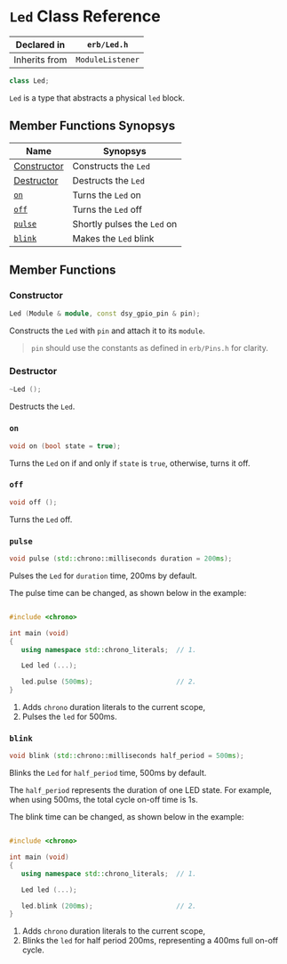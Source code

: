# `Led` Class Reference

| Declared in | `erb/Led.h` |
| - | - |
| Inherits from | `ModuleListener` |

```c++
class Led;
```

`Led` is a type that abstracts a physical `led` block.


## Member Functions Synopsys

| Name | Synopsys |
| - | - |
| [Constructor](#constructor) | Constructs the `Led` |
| [Destructor](#destructor) | Destructs the `Led` |
| [`on`](#on) | Turns the `Led` on |
| [`off`](#off) | Turns the `Led` off |
| [`pulse`](#pulse) | Shortly pulses the `Led` on |
| [`blink`](#blink) | Makes the `Led` blink |


## Member Functions

### Constructor

```c++
Led (Module & module, const dsy_gpio_pin & pin);
```

Constructs the `Led` with `pin` and attach it to its `module`.

> `pin` should use the constants as defined in `erb/Pins.h` for clarity.

### Destructor

```c++
~Led ();
```

Destructs the `Led`.

### `on`

```c++
void on (bool state = true);
```

Turns the `Led` on if and only if `state` is `true`, otherwise, turns it off.

### `off`

```c++
void off ();
```

Turns the `Led` off.

### `pulse`

```c++
void pulse (std::chrono::milliseconds duration = 200ms);
```

Pulses the `Led` for `duration` time, 200ms by default.

The pulse time can be changed, as shown below in the example:

```c++

#include <chrono>

int main (void)
{
   using namespace std::chrono_literals;  // 1.

   Led led (...);

   led.pulse (500ms);                     // 2.
}
```

1. Adds `chrono` duration literals to the current scope,
2. Pulses the `led` for 500ms.

### `blink`

```c++
void blink (std::chrono::milliseconds half_period = 500ms);
```

Blinks the `Led` for `half_period` time, 500ms by default.

The `half_period` represents the duration of one LED state.
For example, when using 500ms, the total cycle on-off time is 1s.

The blink time can be changed, as shown below in the example:

```c++

#include <chrono>

int main (void)
{
   using namespace std::chrono_literals;  // 1.

   Led led (...);

   led.blink (200ms);                     // 2.
}
```

1. Adds `chrono` duration literals to the current scope,
2. Blinks the `led` for half period 200ms, representing a 400ms full on-off cycle.

